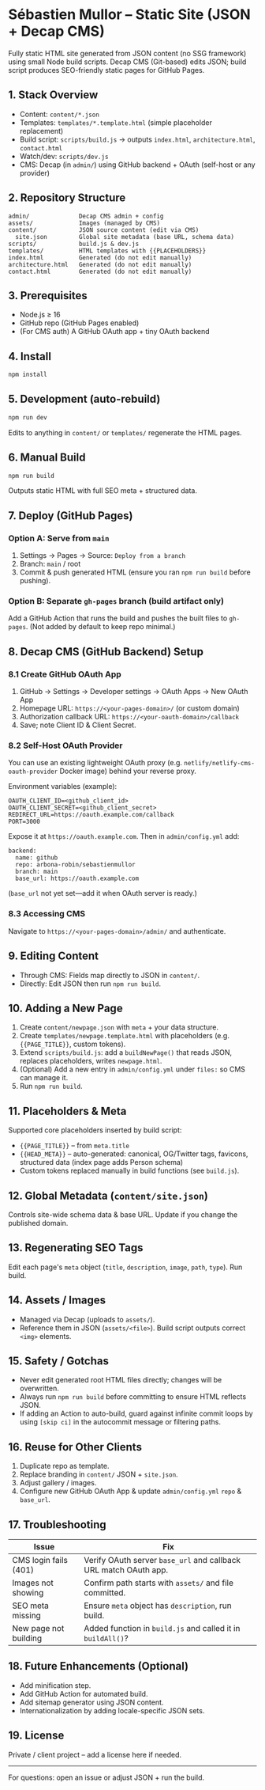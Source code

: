 # Sébastien Mullor – Static Site (JSON + Decap CMS)

Fully static HTML site generated from JSON content (no SSG framework) using small Node build scripts. Decap CMS (Git-based) edits JSON; build script produces SEO-friendly static pages for GitHub Pages.

## 1. Stack Overview
* Content: `content/*.json`
* Templates: `templates/*.template.html` (simple placeholder replacement)
* Build script: `scripts/build.js` → outputs `index.html`, `architecture.html`, `contact.html`
* Watch/dev: `scripts/dev.js`
* CMS: Decap (in `admin/`) using GitHub backend + OAuth (self-host or any provider)

## 2. Repository Structure
```
admin/              Decap CMS admin + config
assets/             Images (managed by CMS)
content/            JSON source content (edit via CMS)
  site.json         Global site metadata (base URL, schema data)
scripts/            build.js & dev.js
templates/          HTML templates with {{PLACEHOLDERS}}
index.html          Generated (do not edit manually)
architecture.html   Generated (do not edit manually)
contact.html        Generated (do not edit manually)
```

## 3. Prerequisites
* Node.js ≥ 16
* GitHub repo (GitHub Pages enabled)
* (For CMS auth) A GitHub OAuth app + tiny OAuth backend

## 4. Install
```bash
npm install
```

## 5. Development (auto-rebuild)
```bash
npm run dev
```
Edits to anything in `content/` or `templates/` regenerate the HTML pages.

## 6. Manual Build
```bash
npm run build
```
Outputs static HTML with full SEO meta + structured data.

## 7. Deploy (GitHub Pages)
### Option A: Serve from `main`
1. Settings → Pages → Source: `Deploy from a branch`
2. Branch: `main` / root
3. Commit & push generated HTML (ensure you ran `npm run build` before pushing).

### Option B: Separate `gh-pages` branch (build artifact only)
Add a GitHub Action that runs the build and pushes the built files to `gh-pages`. (Not added by default to keep repo minimal.)

## 8. Decap CMS (GitHub Backend) Setup
### 8.1 Create GitHub OAuth App
1. GitHub → Settings → Developer settings → OAuth Apps → New OAuth App
2. Homepage URL: `https://<your-pages-domain>/` (or custom domain)
3. Authorization callback URL: `https://<your-oauth-domain>/callback`
4. Save; note Client ID & Client Secret.

### 8.2 Self-Host OAuth Provider
You can use an existing lightweight OAuth proxy (e.g. `netlify/netlify-cms-oauth-provider` Docker image) behind your reverse proxy.

Environment variables (example):
```
OAUTH_CLIENT_ID=<github_client_id>
OAUTH_CLIENT_SECRET=<github_client_secret>
REDIRECT_URL=https://oauth.example.com/callback
PORT=3000
```

Expose it at `https://oauth.example.com`. Then in `admin/config.yml` add:
```
backend:
  name: github
  repo: arbona-robin/sebastienmullor
  branch: main
  base_url: https://oauth.example.com
```
(`base_url` not yet set—add it when OAuth server is ready.)

### 8.3 Accessing CMS
Navigate to `https://<your-pages-domain>/admin/` and authenticate.

## 9. Editing Content
* Through CMS: Fields map directly to JSON in `content/`.
* Directly: Edit JSON then run `npm run build`.

## 10. Adding a New Page
1. Create `content/newpage.json` with `meta` + your data structure.
2. Create `templates/newpage.template.html` with placeholders (e.g. `{{PAGE_TITLE}}`, custom tokens).
3. Extend `scripts/build.js`: add a `buildNewPage()` that reads JSON, replaces placeholders, writes `newpage.html`.
4. (Optional) Add a new entry in `admin/config.yml` under `files:` so CMS can manage it.
5. Run `npm run build`.

## 11. Placeholders & Meta
Supported core placeholders inserted by build script:
* `{{PAGE_TITLE}}` – from `meta.title`
* `{{HEAD_META}}` – auto-generated: canonical, OG/Twitter tags, favicons, structured data (index page adds Person schema)
* Custom tokens replaced manually in build functions (see `build.js`).

## 12. Global Metadata (`content/site.json`)
Controls site-wide schema data & base URL. Update if you change the published domain.

## 13. Regenerating SEO Tags
Edit each page's `meta` object (`title`, `description`, `image`, `path`, `type`). Run build.

## 14. Assets / Images
* Managed via Decap (uploads to `assets/`).
* Reference them in JSON (`assets/<file>`). Build script outputs correct `<img>` elements.

## 15. Safety / Gotchas
* Never edit generated root HTML files directly; changes will be overwritten.
* Always run `npm run build` before committing to ensure HTML reflects JSON.
* If adding an Action to auto-build, guard against infinite commit loops by using `[skip ci]` in the autocommit message or filtering paths.

## 16. Reuse for Other Clients
1. Duplicate repo as template.
2. Replace branding in `content/` JSON + `site.json`.
3. Adjust gallery / images.
4. Configure new GitHub OAuth App & update `admin/config.yml` `repo` & `base_url`.

## 17. Troubleshooting
| Issue                 | Fix                                                              |
| --------------------- | ---------------------------------------------------------------- |
| CMS login fails (401) | Verify OAuth server `base_url` and callback URL match OAuth app. |
| Images not showing    | Confirm path starts with `assets/` and file committed.           |
| SEO meta missing      | Ensure `meta` object has `description`, run build.               |
| New page not building | Added function in `build.js` and called it in `buildAll()`?      |

## 18. Future Enhancements (Optional)
* Add minification step.
* Add GitHub Action for automated build.
* Add sitemap generator using JSON content.
* Internationalization by adding locale-specific JSON sets.

## 19. License
Private / client project – add a license here if needed.

---
For questions: open an issue or adjust JSON + run the build.
